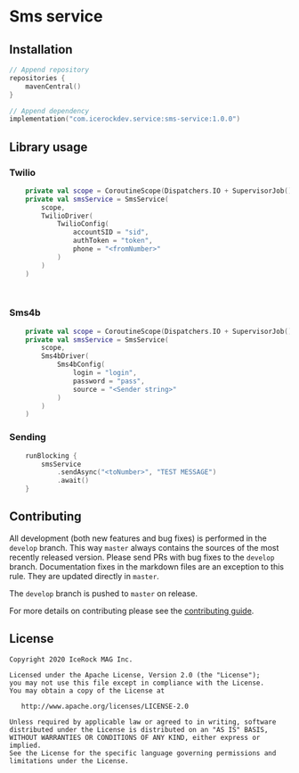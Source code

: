# Sms service

## Installation
````kotlin
// Append repository
repositories {
    mavenCentral()
}

// Append dependency
implementation("com.icerockdev.service:sms-service:1.0.0")
````

## Library usage

### Twilio
````kotlin
    private val scope = CoroutineScope(Dispatchers.IO + SupervisorJob())
    private val smsService = SmsService(
        scope,
        TwilioDriver(
            TwilioConfig(
                accountSID = "sid",
                authToken = "token",
                phone = "<fromNumber>"
            )
        )
    )

    
````

### Sms4b
````kotlin
    private val scope = CoroutineScope(Dispatchers.IO + SupervisorJob())
    private val smsService = SmsService(
        scope,
        Sms4bDriver(
            Sms4bConfig(
                login = "login",
                password = "pass",
                source = "<Sender string>"
            )
        )
    )
````

### Sending
````kotlin
    runBlocking {
        smsService
            .sendAsync("<toNumber>", "TEST MESSAGE")
            .await()
    }
````
 
## Contributing
All development (both new features and bug fixes) is performed in the `develop` branch. This way `master` always contains the sources of the most recently released version. Please send PRs with bug fixes to the `develop` branch. Documentation fixes in the markdown files are an exception to this rule. They are updated directly in `master`.

The `develop` branch is pushed to `master` on release.

For more details on contributing please see the [contributing guide](CONTRIBUTING.md).

## License
        
    Copyright 2020 IceRock MAG Inc.
    
    Licensed under the Apache License, Version 2.0 (the "License");
    you may not use this file except in compliance with the License.
    You may obtain a copy of the License at
    
       http://www.apache.org/licenses/LICENSE-2.0
    
    Unless required by applicable law or agreed to in writing, software
    distributed under the License is distributed on an "AS IS" BASIS,
    WITHOUT WARRANTIES OR CONDITIONS OF ANY KIND, either express or implied.
    See the License for the specific language governing permissions and
    limitations under the License.
